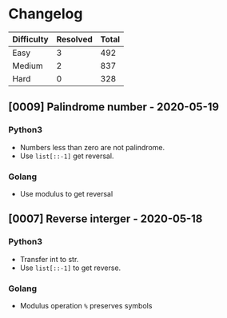 # Changelog

| Difficulty | Resolved | Total |
| :--------- | :------- | :---- |
| Easy       | 3        | 492   |
| Medium     | 2        | 837   |
| Hard       | 0        | 328   |

## [0009] Palindrome number - 2020-05-19

### Python3

- Numbers less than zero are not palindrome.
- Use `list[::-1]` get reversal.

### Golang

- Use modulus to get reversal

## [0007] Reverse interger - 2020-05-18

### Python3

- Transfer int to str.
- Use `list[::-1]` to get reverse.

### Golang

- Modulus operation `%` preserves symbols
